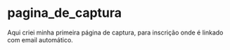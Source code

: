 # pagina_de_captura
Aqui criei minha primeira página de captura, para inscrição onde é linkado com email automático.
